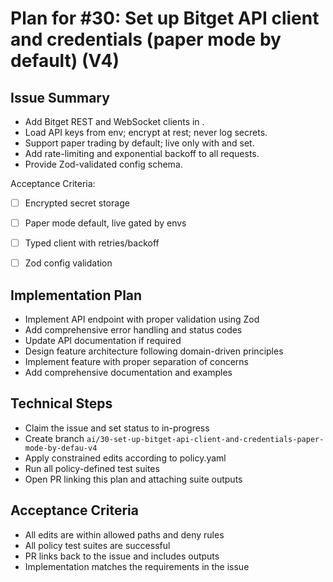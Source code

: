 # Plan for #30: Set up Bitget API client and credentials (paper mode by default) (V4)

## Issue Summary
- Add Bitget REST and WebSocket clients in .
- Load API keys from env; encrypt at rest; never log secrets.
- Support paper trading by default; live only with  and  set.
- Add rate-limiting and exponential backoff to all requests.
- Provide Zod-validated config schema.

Acceptance Criteria:
- [ ] Encrypted secret storage
- [ ] Paper mode default, live gated by envs
- [ ] Typed client with retries/backoff
- [ ] Zod config validation


## Implementation Plan
- Implement API endpoint with proper validation using Zod
- Add comprehensive error handling and status codes
- Update API documentation if required
- Design feature architecture following domain-driven principles
- Implement feature with proper separation of concerns
- Add comprehensive documentation and examples

## Technical Steps
- Claim the issue and set status to in-progress
- Create branch `ai/30-set-up-bitget-api-client-and-credentials-paper-mode-by-defau-v4`
- Apply constrained edits according to policy.yaml
- Run all policy-defined test suites
- Open PR linking this plan and attaching suite outputs

## Acceptance Criteria
- All edits are within allowed paths and deny rules
- All policy test suites are successful
- PR links back to the issue and includes outputs
- Implementation matches the requirements in the issue